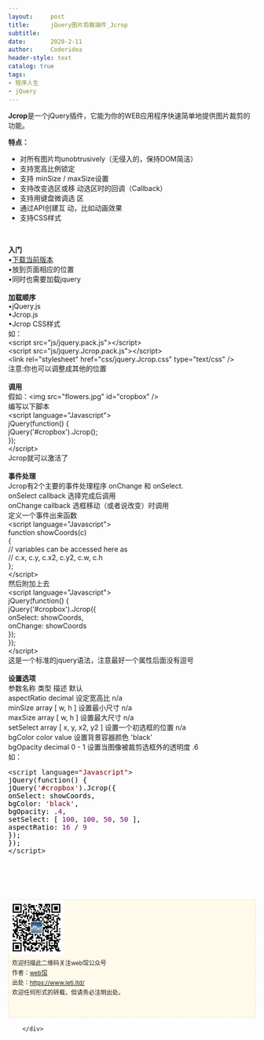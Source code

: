 ```yaml
---
layout:     post
title:      jQuery图片剪裁插件_Jcrop
subtitle:   
date:       2020-2-11
author:     Coderidea
header-style: text
catalog: true
tags:
- 程序人生
- jQuery
--- 
```

<div class="postBody">
			<div id="cnblogs_post_body" class="blogpost-body"><p><strong>Jcrop</strong>是一个jQuery插件，它能为你的WEB应用程序快速简单地提供图片裁剪的功能。</p>
<p><strong>特点：</strong></p>
<ul><li>对所有图片均unobtrusively（无侵入的，保持DOM简洁）</li>
<li>支持宽高比例锁定</li>
<li><span>支持 minSize / maxSize设置</span></li>
<li><span>支持改变选区或移 动选区时的回调（Callback）</span></li>
<li><span>支持用键盘微调选 区</span></li>
<li><span>通过API创建互 动，比如动画效果</span></li>
<li><span>支持CSS样式</span></li>
</ul><p><img src="http://www.oschina.net/uploads/img/200912/27222435_xd9N.png" alt="" /></p>
<p><strong>入门</strong><br /><span>•</span><a href="http://www.open-open.com/home/link.php?url=http://deepliquid.com%2Fcontent%2FJcrop_Download.html">下载当前版本</a><span> </span><br /><span>•放到页面相应的位置</span><br /><span>•同时也需要加载jquery</span><br /><br /><strong>加载顺序</strong><br /><span>•jQuery.js</span><br /><span>•Jcrop.js</span><br /><span>•Jcrop CSS样式</span><br /><span>如：</span><br /><span>&lt;script src="js/jquery.pack.js"&gt;&lt;/script&gt;</span><br /><span>&lt;script src="js/jquery.Jcrop.pack.js"&gt;&lt;/script&gt;</span><br /><span>&lt;link rel="stylesheet" href="css/jquery.Jcrop.css" type="text/css" /&gt;</span><br /><span>注意:你也可以调整成其他的位置</span><br /><br /><strong>调用 <br /></strong><span>假如：&lt;img src="flowers.jpg" id="cropbox" /&gt;</span><br /><span>编写以下脚本</span><br /><span>&lt;script language="Javascript"&gt;</span><br /><span>jQuery(function() {</span><br /><span>jQuery('#cropbox').Jcrop();</span><br /><span>});</span><br /><span>&lt;/script&gt;</span><br /><span>Jcrop就可以激活了</span><br /><br /><strong>事件处理</strong><br /><span>Jcrop有2个主要的事件处理程序 onChange 和 onSelect.</span><br /><span>onSelect callback 选择完成后调用 </span><br /><span>onChange callback 选框移动（或者说改变）时调用</span><br /><span>定义一个事件出来函数</span><br /><span>&lt;script language="Javascript"&gt;</span><br /><span>function showCoords(c)</span><br /><span>{</span><br /><span>// variables can be accessed here as</span><br /><span>// c.x, c.y, c.x2, c.y2, c.w, c.h</span><br /><span>};</span><br /><span>&lt;/script&gt;</span><br /><span>然后附加上去</span><br /><span>&lt;script language="Javascript"&gt;</span><br /><span>jQuery(function() {</span><br /><span>jQuery('#cropbox').Jcrop({</span><br /><span>onSelect: showCoords,</span><br /><span>onChange: showCoords</span><br /><span>});</span><br /><span>});</span><br /><span>&lt;/script&gt;</span><br /><span>这是一个标准的jquery语法，注意最好一个属性后面没有逗号</span><br /><br /><strong>设置选项</strong><br /><span>参数名称 类型 描述 默认 </span><br /><span>aspectRatio decimal 设定宽高比 n/a </span><br /><span>minSize array [ w, h ] 设置最小尺寸 n/a </span><br /><span>maxSize array [ w, h ] 设置最大尺寸 n/a </span><br /><span>setSelect array [ x, y, x2, y2 ] 设置一个初选框的位置 n/a </span><br /><span>bgColor color value 设置背景容器颜色 'black' </span><br /><span>bgOpacity decimal 0 - 1 设置当图像被裁剪选框外的透明度 .6</span><br /><span>如：</span></p>
<div class="cnblogs_code">
<pre>&lt;script language=<span style="color:#800000;">"</span><span style="color:#800000;">Javascript</span><span style="color:#800000;">"</span>&gt;<span style="color:#000000;">
jQuery(function() {
jQuery(</span><span style="color:#800000;">'</span><span style="color:#800000;">#cropbox</span><span style="color:#800000;">'</span><span style="color:#000000;">).Jcrop({
onSelect: showCoords,
bgColor: </span><span style="color:#800000;">'</span><span style="color:#800000;">black</span><span style="color:#800000;">'</span><span style="color:#000000;">,
bgOpacity: .</span><span style="color:#800080;">4</span><span style="color:#000000;">,
setSelect: [ </span><span style="color:#800080;">100</span>, <span style="color:#800080;">100</span>, <span style="color:#800080;">50</span>, <span style="color:#800080;">50</span><span style="color:#000000;"> ],
aspectRatio: </span><span style="color:#800080;">16</span> / <span style="color:#800080;">9</span><span style="color:#000000;">
});
});
</span>&lt;/script&gt;</pre>
</div>
<p> </p>
<div class="uchome-message-pic"><img src="http://www.open-open.com/home/attachment/201010/30/361_1288445105hzs8.jpg" alt="" /></div>
<div id="ckepop"> </div>
<div>
<p id="PSignature" style="line-height:20px;background:#FFFAEA no-repeat 2% 50%;font-size:12px;border:#e0e0e0 1px dashed;"><img title="web馆" src="/img/wx.gif" alt="" width="113" height="113" /><br />  欢迎扫描此二维码关注web馆公众号  <br />  作者：<a href="https://www.leti.ltd/">web馆</a>  <br />  出处：<a href="http://www.cnblogs.com/xiaoyao2011">https://www.leti.ltd/</a> <br />  欢迎任何形式的转载，但请务必注明出处。<br /><br /><br /></p>





</div></div><div id="MySignature"></div>
<div class="clear"></div>
<div id="blog_post_info_block">
<div id="BlogPostCategory"></div>
<div id="EntryTag"></div>
<div id="blog_post_info">
</div>
<div class="clear"></div>
<div id="post_next_prev"></div>
</div>


		</div>